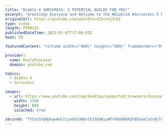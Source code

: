 ```yaml
---
title: "Diablo 4 SORCERESS: 5 POTENTIAL BUILDS FOR YOU!"
excerpt: "Greetings Everyone and Welcome to the #Diablo4 #Sorceress 5 POTENTIAL BUILDS VIDEO! Where we discuss 5 potential ..."
originalUrl: https://youtube.com/watch?v=4Z3rnnj3lbI
type: video
length: PT9M11S
publishedDateTime: 2023-01-07T17:00:03Z
heat: 50

featuredContent: "<iframe width=\"800\" height=\"500\" frameborder=\"0\" src=\"https://www.youtube.com/embed/4Z3rnnj3lbI\" allow=\"accelerometer; autoplay; encrypted-media; gyroscope; picture-in-picture\" allowfullscreen></iframe>"

provider:
  name: RustyPieLover
  domain: youtube.com

topics:
  - Diablo 4
  - Sorceress

images:
  - url: https://www.youtube.com/img/desktop/supported_browsers/dinosaur.png
    width: 1200
    height: 800
    isCached: true

secured: "TYCnzSnQNpkywAoCccyeOoS3WbvtXJ1GDWjuAFrh6m8B4X2h9XooeCxUcWjTnsPYf4Zf7BREVIKL/ei7nUxpLksHOtCdOGrdXUJoas1cXdZNFo6ZuxiRBZPvx28UGPataACIac5SPZBiE3m25gwaussyfSeqRCrH5diBtPGbbfFNKp3NqhvngJsdHjYbRj7ZNqUMndXRb9SzUPIOx9aLeDVeS/Cx9HchlpjmdMTG6gxaSeYmqNUOH9J0c89KCtzHkVpwigkS4OENl3+9Si2xpyjHZbzpUwAi/O9zI2izdHm+Tj3uNqiltZ09ToWRRjS6KSdgN4hnC06OL1eRCiyM+S9F48nlAq9gL3XMkQI3Dt47rFQ4oeT53LoigCS0mvhB0rjHD9nNM7xn4k9iRU5yjaniYcEDdnUwMuZI4QVLZ88=;hfpvhYZPG/HAaaFVEqJuEQ=="
---
```


